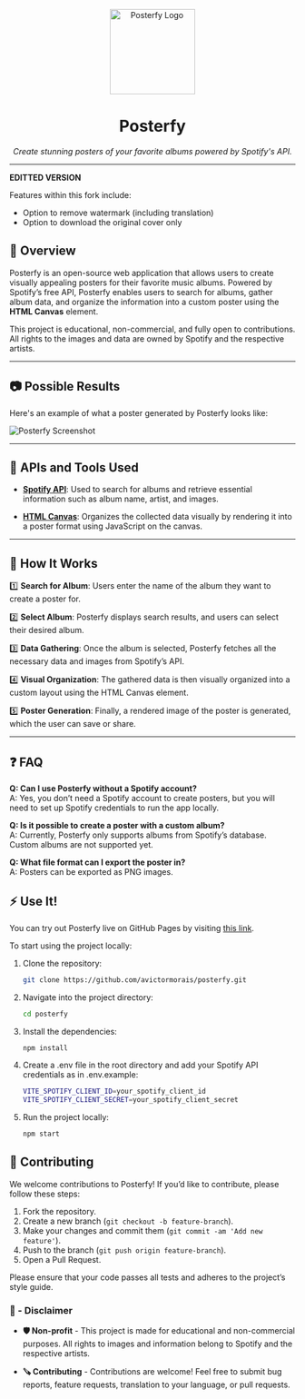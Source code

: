 <p align="center">
  <img src="https://raw.githubusercontent.com/avictormorais/posterfy/refs/heads/main/public/ico.png" width="150" height="150" alt="Posterfy Logo">
</p>

<h1 align="center">Posterfy</h1>

<p align="center">
  <em>Create stunning posters of your favorite albums powered by Spotify's API.</em>
</p>

---

**EDITTED VERSION**

Features within this fork include:
- Option to remove watermark (including translation)
- Option to download the original cover only

## 🔭 **Overview**

Posterfy is an open-source web application that allows users to create visually appealing posters for their favorite music albums. Powered by Spotify’s free API, Posterfy enables users to search for albums, gather album data, and organize the information into a custom poster using the **HTML Canvas** element.

This project is educational, non-commercial, and fully open to contributions. All rights to the images and data are owned by Spotify and the respective artists.

---

## 📷 **Possible Results**

Here's an example of what a poster generated by Posterfy looks like:

![Posterfy Screenshot](https://raw.githubusercontent.com/avictormorais/posterfy/refs/heads/main/src/assets/albuns.png)

---

## 👾 **APIs and Tools Used**

- **[Spotify API](https://developer.spotify.com/)**: Used to search for albums and retrieve essential information such as album name, artist, and images.
  
- **[HTML Canvas](https://developer.mozilla.org/docs/Web/API/Canvas_API/Tutorial)**: Organizes the collected data visually by rendering it into a poster format using JavaScript on the canvas.

---

## 🔧 **How It Works**

1️⃣ **Search for Album**: Users enter the name of the album they want to create a poster for.

2️⃣ **Select Album**: Posterfy displays search results, and users can select their desired album.

3️⃣ **Data Gathering**: Once the album is selected, Posterfy fetches all the necessary data and images from Spotify’s API.

4️⃣ **Visual Organization**: The gathered data is then visually organized into a custom layout using the HTML Canvas element.

5️⃣ **Poster Generation**: Finally, a rendered image of the poster is generated, which the user can save or share.

---

## ❓ **FAQ**

**Q: Can I use Posterfy without a Spotify account?**  
A: Yes, you don’t need a Spotify account to create posters, but you will need to set up Spotify credentials to run the app locally.

**Q: Is it possible to create a poster with a custom album?**  
A: Currently, Posterfy only supports albums from Spotify’s database. Custom albums are not supported yet.

**Q: What file format can I export the poster in?**  
A: Posters can be exported as PNG images.


## ⚡ **Use It!**

You can try out Posterfy live on GitHub Pages by visiting [this link](https://avictormorais.github.io/posterfy/).

To start using the project locally:

1. Clone the repository:
   ```bash
   git clone https://github.com/avictormorais/posterfy.git
   ```
2. Navigate into the project directory:
   ```bash
   cd posterfy
   ```
3. Install the dependencies:
   ```bash
   npm install
   ```
4. Create a .env file in the root directory and add your Spotify API credentials as in .env.example:
    ```bash
    VITE_SPOTIFY_CLIENT_ID=your_spotify_client_id
    VITE_SPOTIFY_CLIENT_SECRET=your_spotify_client_secret
    ```
5. Run the project locally:
    ```bash
    npm start
    ```

## 🤝 **Contributing**

We welcome contributions to Posterfy! If you’d like to contribute, please follow these steps:

1. Fork the repository.
2. Create a new branch (`git checkout -b feature-branch`).
3. Make your changes and commit them (`git commit -am 'Add new feature'`).
4. Push to the branch (`git push origin feature-branch`).
5. Open a Pull Request.

Please ensure that your code passes all tests and adheres to the project’s style guide.


<h3 align="left">📕 - Disclaimer</h3>

- **🛡️ Non-profit** - This project is made for educational and non-commercial purposes. All rights to images and information belong to Spotify and the respective artists.

- **🪚 Contributing** - Contributions are welcome! Feel free to submit bug reports, feature requests, translation to your language, or pull requests.